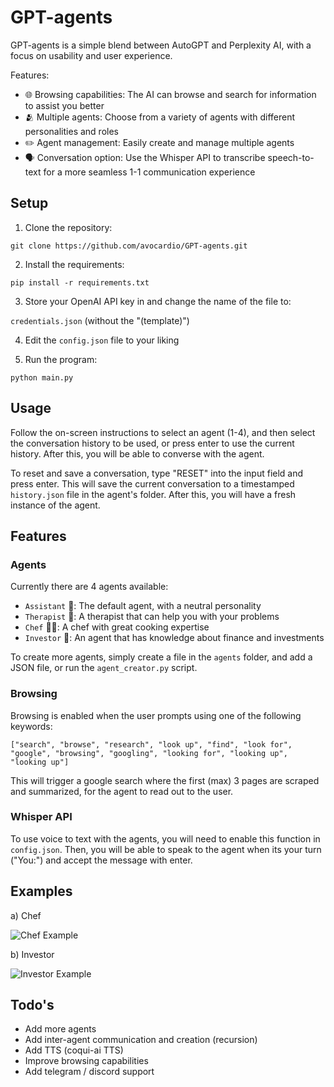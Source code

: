 # GPT-agents 

GPT-agents is a simple blend between AutoGPT and Perplexity AI, with a focus on usability and user experience. 

Features: 

- 🌐 Browsing capabilities: The AI can browse and search for information to assist you better
- 🫂 Multiple agents: Choose from a variety of agents with different personalities and roles
- ✏️ Agent management: Easily create and manage multiple agents
- 🗣️ Conversation option: Use the Whisper API to transcribe speech-to-text for a more seamless 1-1 communication experience

## Setup

1. Clone the repository:

`git clone https://github.com/avocardio/GPT-agents.git`

2. Install the requirements:

`pip install -r requirements.txt`

3. Store your OpenAI API key in and change the name of the file to:

`credentials.json` (without the "(template)")

4. Edit the `config.json` file to your liking

5. Run the program:

`python main.py`

## Usage

Follow the on-screen instructions to select an agent (1-4), and then select the conversation history to be used, or press enter to use the current history. After this, you will be able to converse with the agent.

To reset and save a conversation, type "RESET" into the input field and press enter. This will save the current conversation to a timestamped `history.json` file in the agent's folder. After this, you will have a fresh instance of the agent.

## Features

### Agents

Currently there are 4 agents available:

- `Assistant` 💼: The default agent, with a neutral personality
- `Therapist` 💭: A therapist that can help you with your problems
- `Chef` 👨‍🍳: A chef with great cooking expertise
- `Investor` 👔: An agent that has knowledge about finance and investments

To create more agents, simply create a file in the `agents` folder, and add a JSON file, or run the `agent_creator.py` script.

### Browsing

Browsing is enabled when the user prompts using one of the following keywords:

`["search", "browse", "research", "look up", "find", "look for", "google", "browsing", "googling", "looking for", "looking up", "looking up"]`

This will trigger a google search where the first (max) 3 pages are scraped and summarized, for the agent to read out to the user.

### Whisper API

To use voice to text with the agents, you will need to enable this function in `config.json`. Then, you will be able to speak to the agent when its your turn ("You:") and accept the message with enter.

## Examples

a) Chef

![Chef Example](https://drive.google.com/uc?id=1yvdbwZMC45X88_FTROM9IK7u1tIHRuEt)

b) Investor

![Investor Example](https://drive.google.com/uc?id=1DJVfbDpz6QsOpxV3f4c-9Uj4iqSIrNkT)

## Todo's

- Add more agents
- Add inter-agent communication and creation (recursion)
- Add TTS (coqui-ai TTS)
- Improve browsing capabilities
- Add telegram / discord support
